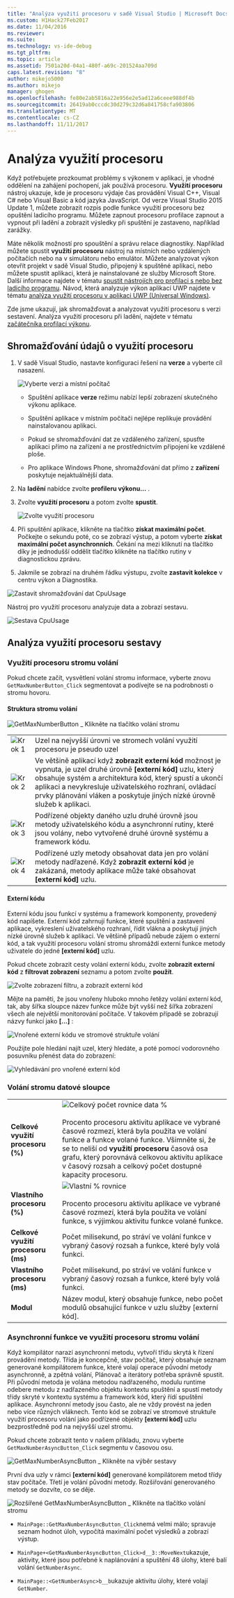 ```yaml
---
title: "Analýza využití procesoru v sadě Visual Studio | Microsoft Docs"
ms.custom: H1Hack27Feb2017
ms.date: 11/04/2016
ms.reviewer: 
ms.suite: 
ms.technology: vs-ide-debug
ms.tgt_pltfrm: 
ms.topic: article
ms.assetid: 7501a20d-04a1-480f-a69c-201524aa709d
caps.latest.revision: "8"
author: mikejo5000
ms.author: mikejo
manager: ghogen
ms.openlocfilehash: fe80e2ab5816a22e956e2e5ad12a6ceee988df4b
ms.sourcegitcommit: 26419ab0cccdc30d279c32d6a841758cfa903806
ms.translationtype: MT
ms.contentlocale: cs-CZ
ms.lasthandoff: 11/11/2017
---
```

# <a name="analyze-cpu-usage"></a>Analýza využití procesoru
Když potřebujete prozkoumat problémy s výkonem v aplikaci, je vhodné oddělení na zahájení pochopení, jak používá procesoru. **Využití procesoru** nástroj ukazuje, kde je procesoru výdaje čas provádění Visual C++, Visual C# nebo Visual Basic a kód jazyka JavaScript. Od verze Visual Studio 2015 Update 1, můžete zobrazit rozpis podle funkce využití procesoru bez opuštění ladicího programu. Můžete zapnout procesoru profilace zapnout a vypnout při ladění a zobrazit výsledky při spuštění je zastaveno, například zarážky.  
  
Máte několik možností pro spouštění a správu relace diagnostiky. Například můžete spustit **využití procesoru** nástroj na místních nebo vzdálených počítačích nebo na v simulátoru nebo emulátor. Můžete analyzovat výkon otevřít projekt v sadě Visual Studio, připojený k spuštěné aplikaci, nebo můžete spustit aplikaci, která je nainstalované ze služby Microsoft Store. Další informace najdete v tématu [spustit nástrojích pro profilaci s nebo bez ladicího programu](../profiling/running-profiling-tools-with-or-without-the-debugger.md). Návod, která analyzuje výkon aplikací UWP najdete v tématu [analýza využití procesoru v aplikaci UWP (Universal Windows)](analyze-cpu-usage-in-a-windows-universal-app.md). 

Zde jsme ukazují, jak shromažďovat a analyzovat využití procesoru s verzi sestavení. Analýza využití procesoru při ladění, najdete v tématu [začátečníka profilací výkonu](../profiling/beginners-guide-to-performance-profiling.md). 
  
##  <a name="BKMK_Collect_CPU_usage_data"></a>Shromažďování údajů o využití procesoru  
  
1.  V sadě Visual Studio, nastavte konfiguraci řešení na **verze** a vyberte cíl nasazení.  
  
     ![Vyberte verzi a místní počítač](../profiling/media/cpuuse_selectreleaselocalmachine.png "CPUUSE_SelectReleaseLocalMachine")  
  
    -   Spuštění aplikace **verze** režimu nabízí lepší zobrazení skutečného výkonu aplikace.  
  
    -   Spuštění aplikace v místním počítači nejlépe replikuje provádění nainstalovanou aplikaci.  
  
    -   Pokud se shromažďování dat ze vzdáleného zařízení, spusťte aplikaci přímo na zařízení a ne prostřednictvím připojení ke vzdálené ploše.  
  
    -   Pro aplikace Windows Phone, shromažďování dat přímo z **zařízení** poskytuje nejaktuálnější data.  
  
2.  Na **ladění** nabídce zvolte **profileru výkonu...** .  
  
3.  Zvolte **využití procesoru** a potom zvolte **spustit**.  
  
     ![Zvolte využití procesoru](../profiling/media/cpuuse_lib_choosecpuusage.png "CPUUSE_LIB_ChooseCpuUsage")  
  
4.  Při spuštění aplikace, klikněte na tlačítko **získat maximální počet**. Počkejte o sekundu poté, co se zobrazí výstup, a potom vyberte **získat maximální počet asynchronních**. Čekání na mezi kliknutí na tlačítko díky je jednodušší oddělit tlačítko klikněte na tlačítko rutiny v diagnostickou zprávu.  
  
5.  Jakmile se zobrazí na druhém řádku výstupu, zvolte **zastavit kolekce** v centru výkon a Diagnostika.  
  
 ![Zastavit shromažďování dat CpuUsage](../profiling/media/cpu_use_wt_stopcollection.png "CPU_USE_WT_StopCollection")  
  
 Nástroj pro využití procesoru analyzuje data a zobrazí sestavu.  
  
 ![Sestava CpuUsage](../profiling/media/cpu_use_wt_report.png "CPU_USE_WT_Report")  
  
## <a name="analyze-the-cpu-usage-report"></a>Analýza využití procesoru sestavy  
  
###  <a name="BKMK_The_CPU_Usage_call_tree"></a>Využití procesoru stromu volání  
 Pokud chcete začít, vysvětlení volání stromu informace, vyberte znovu `GetMaxNumberButton_Click` segmentovat a podívejte se na podrobnosti o stromu hovoru.  
  
####  <a name="BKMK_Call_tree_structure"></a>Struktura stromu volání  
 ![GetMaxNumberButton &#95; Klikněte na tlačítko volání stromu](../profiling/media/cpu_use_wt_getmaxnumbercalltree_annotated.png "CPU_USE_WT_GetMaxNumberCallTree_annotated")  
  
|||  
|-|-|  
|![Krok 1](../profiling/media/procguid_1.png "ProcGuid_1")|Uzel na nejvyšší úrovni ve stromech volání využití procesoru je pseudo uzel|  
|![Krok 2](../profiling/media/procguid_2.png "ProcGuid_2")|Ve většině aplikací když **zobrazit externí kód** možnost je vypnuta, je uzel druhé úrovně **[externí kód]** uzlu, který obsahuje systém a architektura kód, který spustí a ukončí aplikaci a nevykresluje uživatelského rozhraní, ovládací prvky plánování vláken a poskytuje jiných nízké úrovně služeb k aplikaci.|  
|![Krok 3](../profiling/media/procguid_3.png "ProcGuid_3")|Podřízené objekty daného uzlu druhé úrovně jsou metody uživatelského kódu a asynchronní rutiny, které jsou volány, nebo vytvořené druhé úrovně systému a framework kódu.|  
|![Krok 4](../profiling/media/procguid_4.png "ProcGuid_4")|Podřízené uzly metody obsahovat data jen pro volání metody nadřazené. Když **zobrazit externí kód** je zakázaná, metody aplikace může také obsahovat **[externí kód]** uzlu.|  
  
####  <a name="BKMK_External_Code"></a>Externí kódu  
 Externí kódu jsou funkcí v systému a framework komponenty, provedený kód napíšete. Externí kód zahrnují funkce, které spuštění a zastavení aplikace, vykreslení uživatelského rozhraní, řídit vlákna a poskytují jiných nízké úrovně služeb k aplikaci. Ve většině případů nebude zájem o externí kód, a tak využití procesoru volání stromu shromáždí externí funkce metody uživatele do jedné **[externí kód]** uzlu.  
  
 Pokud chcete zobrazit cesty volání externí kódu, zvolte **zobrazit externí kód** z **filtrovat zobrazení** seznamu a potom zvolte **použít**.  
  
 ![Zvolte zobrazení filtru, a zobrazit externí kód](../profiling/media/cpu_use_wt_filterview.png "CPU_USE_WT_FilterView")  
  
 Mějte na paměti, že jsou vnořeny hluboko mnoho řetězy volání externí kód, tak, aby šířka sloupce název funkce může být vyšší než šířka zobrazení všech ale největší monitorování počítače. V takovém případě se zobrazují názvy funkcí jako **[...]** :  
  
 ![Vnořené externí kódu ve stromové struktuře volání](../profiling/media/cpu_use_wt_showexternalcodetoowide.png "CPU_USE_WT_ShowExternalCodeTooWide")  
  
 Použijte pole hledání najít uzel, který hledáte, a poté pomocí vodorovného posuvníku přenést data do zobrazení:  
  
 ![Vyhledávání pro vnořené externí kód](../profiling/media/cpu_use_wt_showexternalcodetoowide_found.png "CPU_USE_WT_ShowExternalCodeTooWide_Found")  
  
###  <a name="BKMK_Call_tree_data_columns"></a>Volání stromu datové sloupce  
  
|||  
|-|-|  
|**Celkové využití procesoru (%)**|![Celkový počet rovnice data %](../profiling/media/cpu_use_wt_totalpercentequation.png "CPU_USE_WT_TotalPercentEquation")<br /><br /> Procento procesoru aktivitu aplikace ve vybrané časové rozmezí, která byla použita ve volání funkce a funkce volané funkce. Všimněte si, že se to neliší od **využití procesoru** časová osa grafu, který porovnává celkovou aktivitu aplikace v časový rozsah a celkový počet dostupné kapacity procesoru.|  
|**Vlastního procesoru (%)**|![Vlastní % rovnice](../profiling/media/cpu_use_wt_selflpercentequation.png "CPU_USE_WT_SelflPercentEquation")<br /><br /> Procento procesoru aktivitu aplikace ve vybrané časové rozmezí, která byla použita ve volání funkce, s výjimkou aktivitu funkce volané funkce.|  
|**Celkové využití procesoru (ms)**|Počet milisekund, po stráví ve volání funkce v vybraný časový rozsah a funkce, které byly volá funkci.|  
|**Vlastního procesoru (ms)**|Počet milisekund, po stráví ve volání funkce v vybraný časový rozsah a funkce, které byly volá funkci.|  
|**Modul**|Název modul, který obsahuje funkce, nebo počet modulů obsahující funkce v uzlu služby [externí kód].|  
  
###  <a name="BKMK_Asynchronous_functions_in_the_CPU_Usage_call_tree"></a>Asynchronní funkce ve využití procesoru stromu volání  
 Když kompilátor narazí asynchronní metodu, vytvoří třídu skrytá k řízení provádění metody. Třída je koncepčně, stav počítač, který obsahuje seznam generované kompilátorem funkce, které volají operace původní metody asynchronně, a zpětná volání, Plánovač a iterátory potřeba správně spustit. Při původní metoda je volána metodou nadřazeného, modulu runtime odebere metodu z nadřazeného objektu kontextu spuštění a spustí metody třídy skryté v kontextu systému a framework kód, který řídí spuštění aplikace. Asynchronní metody jsou často, ale ne vždy provést na jeden nebo více různých vláknech. Tento kód se zobrazí ve stromové struktuře využití procesoru volání jako podřízené objekty **[externí kód]** uzlu bezprostředně pod na nejvyšší uzel stromu.  
  
 Pokud chcete zobrazit tento v našem příkladu, znovu vyberte `GetMaxNumberAsyncButton_Click` segmentu v časovou osu.  
  
 ![GetMaxNumberAsyncButton &#95; Klikněte na výběr sestavy](../profiling/media/cpu_use_wt_getmaxnumberasync_selected.png "CPU_USE_WT_GetMaxNumberAsync_Selected")  
  
 První dva uzly v rámci **[externí kód]** generované kompilátorem metod třídy stav počítače. Třetí je volání původní metody. Rozšiřování generovaného metody se dozvíte, co se děje.  
  
 ![Rozšířené GetMaxNumberAsyncButton &#95; Klikněte na tlačítko volání stromu](../profiling/media/cpu_use_wt_getmaxnumberasync_expandedcalltree.png "CPU_USE_WT_GetMaxNumberAsync_ExpandedCallTree")  
  
-   `MainPage::GetMaxNumberAsyncButton_Click`nemá velmi málo; spravuje seznam hodnot úloh, vypočítá maximální počet výsledků a zobrazí výstup.  
  
-   `MainPage+<GetMaxNumberAsyncButton_Click>d__3::MoveNext`ukazuje, aktivity, které jsou potřebné k naplánování a spuštění 48 úlohy, které balí volání `GetNumberAsync`.  
  
-   `MainPage::<GetNumberAsync>b__b`ukazuje aktivitu úlohy, které volají `GetNumber`.
